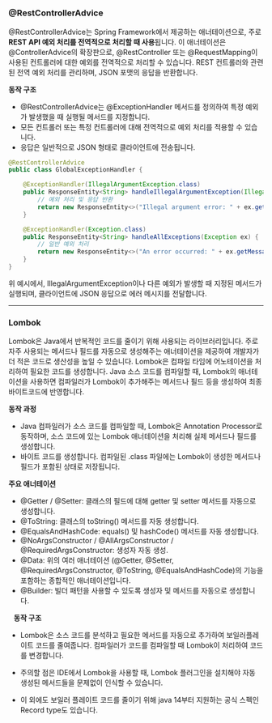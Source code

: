 # 

### @RestControllerAdvice
@RestControllerAdvice는 Spring Framework에서 제공하는 애너테이션으로, 주로 **REST API 예외 처리를 전역적으로 처리할 때 사용**됩니다. 이 애너테이션은 @ControllerAdvice의 확장판으로, @RestController 또는 @RequestMapping이 사용된 컨트롤러에 대한 예외를 전역적으로 처리할 수 있습니다. REST 컨트롤러와 관련된 전역 예외 처리를 관리하며, JSON 포맷의 응답을 반환합니다.


**동작 구조**
* @RestControllerAdvice는 @ExceptionHandler 메서드를 정의하여 특정 예외가 발생했을 때 실행될 메서드를 지정합니다.
* 모든 컨트롤러 또는 특정 컨트롤러에 대해 전역적으로 예외 처리를 적용할 수 있습니다.
* 응답은 일반적으로 JSON 형태로 클라이언트에 전송됩니다.


```java
@RestControllerAdvice
public class GlobalExceptionHandler {

    @ExceptionHandler(IllegalArgumentException.class)
    public ResponseEntity<String> handleIllegalArgumentException(IllegalArgumentException ex) {
        // 예외 처리 및 응답 반환
        return new ResponseEntity<>("Illegal argument error: " + ex.getMessage(), HttpStatus.BAD_REQUEST);
    }

    @ExceptionHandler(Exception.class)
    public ResponseEntity<String> handleAllExceptions(Exception ex) {
        // 일반 예외 처리
        return new ResponseEntity<>("An error occurred: " + ex.getMessage(), HttpStatus.INTERNAL_SERVER_ERROR);
    }
}

```


위 예시에서, IllegalArgumentException이나 다른 예외가 발생할 때 지정된 메서드가 실행되며, 클라이언트에 JSON 응답으로 에러 메시지를 전달합니다.

---
### Lombok

Lombok은 Java에서 반복적인 코드를 줄이기 위해 사용되는 라이브러리입니다. 주로 자주 사용되는 메서드나 필드를 자동으로 생성해주는 애너테이션을 제공하여 개발자가 더 적은 코드로 생산성을 높일 수 있습니다. Lombok은 컴파일 타임에 어노테이션을 처리하여 필요한 코드를 생성합니다. Java 소스 코드를 컴파일할 때, Lombok의 애너테이션을 사용하면 컴파일러가 Lombok이 추가해주는 메서드나 필드 등을 생성하여 최종 바이트코드에 반영합니다.

**동작 과정**
- Java 컴파일러가 소스 코드를 컴파일할 때, Lombok은 Annotation Processor로 동작하며, 소스 코드에 있는 Lombok 애너테이션을 처리해 실제 메서드나 필드를 생성합니다.
- 바이트 코드를 생성합니다. 컴파일된 .class 파일에는 Lombok이 생성한 메서드나 필드가 포함된 상태로 저장됩니다.


**주요 애너테이션**
* @Getter / @Setter: 클래스의 필드에 대해 getter 및 setter 메서드를 자동으로 생성합니다.
* @ToString: 클래스의 toString() 메서드를 자동 생성합니다.
* @EqualsAndHashCode: equals() 및 hashCode() 메서드를 자동 생성합니다.
* @NoArgsConstructor / @AllArgsConstructor / @RequiredArgsConstructor: 생성자 자동 생성.
* @Data: 위의 여러 애너테이션 (@Getter, @Setter, @RequiredArgsConstructor, @ToString, @EqualsAndHashCode)의 기능을 포함하는 종합적인 애너테이션입니다.
* @Builder: 빌더 패턴을 사용할 수 있도록 생성자 및 메서드를 자동으로 생성합니다.

⠀**동작 구조**
* Lombok은 소스 코드를 분석하고 필요한 메서드를 자동으로 추가하여 보일러플레이트 코드를 줄여줍니다. 컴파일러가 코드를 컴파일할 때 Lombok이 처리하여 코드를 변경합니다.
* 주의할 점은 IDE에서 Lombok을 사용할 때, Lombok 플러그인을 설치해야 자동 생성된 메서드들을 문제없이 인식할 수 있습니다.


* 이 외에도 보일러 플레이트 코드를 줄이기 위해 java 14부터 지원하는 공식 스펙인 Record type도 있습니다.
